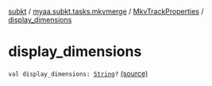 [subkt](../../index.md) / [myaa.subkt.tasks.mkvmerge](../index.md) / [MkvTrackProperties](index.md) / [display_dimensions](./display_dimensions.md)

# display_dimensions

`val display_dimensions: `[`String`](https://kotlinlang.org/api/latest/jvm/stdlib/kotlin/-string/index.html)`?` [(source)](https://github.com/Myaamori/SubKt/blob/0.1.8/src/main/kotlin/myaa/subkt/tasks/mkvmerge/mkvmerge.kt#L87)